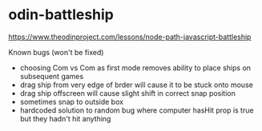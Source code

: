 # odin-battleship
https://www.theodinproject.com/lessons/node-path-javascript-battleship

Known bugs (won't be fixed)
- choosing Com vs Com as first mode removes ability to place ships on subsequent games
- drag ship from very edge of brder will cause it to be stuck onto mouse
- drag ship offscreen will cause slight shift in correct snap position
- sometimes snap to outside box
- hardcoded solution to random bug where computer hasHit prop is true but they hadn't hit anything
